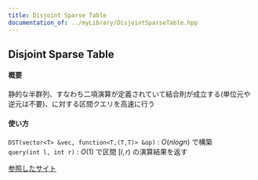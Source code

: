 ```yaml
---
title: Disjoint Sparse Table
documentation_of: ../myLibrary/DisjointSparseTable.hpp
---
```


## Disjoint Sparse Table

#### 概要
静的な半群列、すなわち二項演算が定義されていて結合則が成立する(単位元や逆元は不要)、に対する区間クエリを高速に行う  
#### 使い方
`DST(vector<T> &vec, function<T,(T,T)> &op)` : $O(nlogn)$ で構築  
`query(int l, int r)` : $O(1)$ で区間 $[l, r)$ の演算結果を返す

[参照したサイト](https://noshi91.hatenablog.com/entry/2018/05/08/183946)
